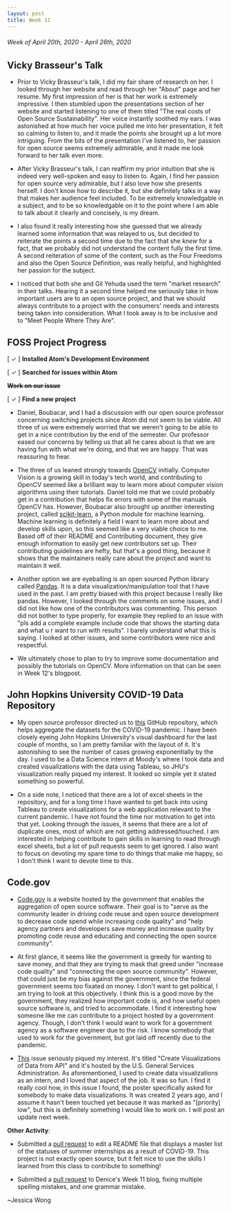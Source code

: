 ```yaml
---
layout: post
title: Week 11
---
```


###### Week of April 20th, 2020 - April 26th, 2020 

## Vicky Brasseur's Talk
- Prior to Vicky Brasseur's talk, I did my fair share of research on her. I looked through her website and read through her "About" page and her resume. My first impression of her is that her work is extremely impressive. I then stumbled upon the presentations section of her website and started listening to one of them titled "The real costs of Open Source Sustainability". Her voice instantly soothed my ears. I was astonished at how much her voice pulled me into her presentation, it felt so calming to listen to, and it made the points she brought up a lot more intriguing. From the bits of the presentation I've listened to, her passion for open source seems extremely admirable, and it made me look forward to her talk even more.

- After Vicky Brasseur's talk, I can reaffirm my prior intuition that she is indeed very well-spoken and easy to listen to. Again, I find her passion for open source very admirable, but I also love how she presents herself. I don't know how to describe it, but she definitely talks in a way that makes her audience feel included. To be extremely knowledgable in a subject, and to be so knowledgable on it to the point where I am able to talk about it clearly and concisely, is my dream. 

- I also found it really interesting how she guessed that we already learned some information that was relayed to us, but decided to reiterate the points a second time due to the fact that she *knew* for a fact, that we probably did not understand the content fully the first time. A second reiteration of some of the content, such as the Four Freedoms and also the Open Source Definition, was really helpful, and highlighted her passion for the subject.

- I noticed that both she and Gil Yehuda used the term "market research" in their talks. Hearing it a second time helped me seriously take in how important users are to an open source project, and that we should always contribute to a project with the consumers' needs and interests being taken into consideration. What I took away is to be inclusive and to "Meet People Where They Are".

## FOSS Project Progress

[ ✓ ] **Installed Atom's Development Environment** 

[ ✓ ] **Searched for issues within Atom**

~~**Work on our issue**~~

[ ✓ ] **Find a new project**
- Daniel, Boubacar, and I had a discussion with our open source professor concerning switching projects since Atom did not seem to be viable. All three of us were extremely worried that we weren't going to be able to get in a nice contribution by the end of the semester. Our professor eased our concerns by telling us that all he cares about is that we are having fun with what we're doing, and that we are happy. That was reassuring to hear.

- The three of us leaned strongly towards [OpenCV](https://github.com/opencv/opencv) initially. Computer Vision is a growing skill in today's tech world, and contributing to OpenCV seemed like a brilliant way to learn more about computer vision algorithms using their tutorials. Daniel told me that we could probably get in a contribution that helps fix errors with some of the manuals OpenCV has. However, Boubacar also brought up another interesting project, called [scikit-learn](https://github.com/scikit-learn/scikit-learn), a Python module for machine learning. Machine learning is definitely a field I want to learn more about and develop skills upon, so this seemed like a very viable choice to me. Based off of their README and Contributing document, they give enough information to easily get new contributors set up. Their contributing guidelines are hefty, but that's a good thing, because it shows that the 
maintainers really care about the project and want to maintain it well.

- Another option we are eyeballing is an open sourced Python library called [Pandas](https://github.com/pandas-dev/pandas/). It is a data visualization/manipulation tool that I have used in the past. I am pretty biased with this project because I really like pandas. However, I looked through the comments on some issues, and I did not like how one of the contributors was commenting. This person did not bother to type properly, for example they replied to an issue with "pls add a complete example include code that shows the starting data and what u r want to run with results". I barely understand what this is saying. I looked at other issues, and some contributors were nice and respectful. 

- We ultimately chose to plan to try to improve some documentation and possibly the tutorials on OpenCV. More information on that can be seen in Week 12's blogpost.

## John Hopkins University COVID-19 Data Repository

- My open source professor directed us to [this](https://github.com/CSSEGISandData/COVID-19) GitHub repository, which helps aggregate the datasets for the COVID-19 pandemic. I have been closely eyeing John Hopkins University's visual dashboard for the last couple of months, so I am pretty familiar with the layout of it. It's astonishing to see the number of cases growing exponentially by the day. I used to be a Data Science intern at Moody's where I took data and created visualizations with the data using Tableau, so JHU's visualization really piqued my interest. It looked so simple yet it stated something so powerful. 

- On a side note, I noticed that there are a lot of excel sheets in the repository, and for a long time I have wanted to get back into using Tableau to create visualizations for a web application relevant to the current pandemic. I have not found the time nor motivation to get into that yet. Looking through the issues, it seems that there are a lot of duplicate ones, most of which are not getting addressed/touched. I am interested in helping contribute to gain skills in learning to read through excel sheets, but a lot of pull requests seem to get ignored. I also want to focus on devoting my spare time to do things that make me happy, so I don't think I want to devote time to this.

## Code.gov

- [Code.gov](https://code.gov/) is a website hosted by the government that enables the aggregation of open source software. Their goal is to "serve as the community leader in driving code reuse and open source development to decrease code spend while increasing code quality" and "help agency partners and developers save money and increase quality by promoting code reuse and educating and connecting the open source community". 

- At first glance, it seems like the government is greedy for wanting to save money, and that they are trying to mask that greed under "increase code quality" and "connecting the open source community". However, that could just be my bias against the government, since the federal government seems too fixated on money. I don't want to get political, I am trying to look at this objectively. I think this is a good move by the government, they realized how important code is, and how useful open source software is, and tried to accommodate. I find it interesting how someone like me can contribute to a project hosted by a government agency. Though, I don't think I would want to work for a government agency as a software engineer due to the risk. I know somebody that used to work for the government, but got laid off recently due to the pandemic. 

- [This](https://github.com/GSA/code-gov-api/issues/198) issue seriously piqued my interest. It's titled "Create Visualizations of Data from API" and it's hosted by the U.S. General Services Administration. As aforementioned, I used to create data visualizations as an intern, and I loved that aspect of the job. It was so fun. I find it really cool how, in this issue I found, the poster specifically asked for somebody to make data visualizations. It was created 2 years ago, and I assume it hasn't been touched yet because it was marked as "[priority] low", but this is definitely something I would like to work on. I will post an update next week.

**Other Activity**: 

- Submitted a [pull request](https://github.com/gcreddy42/hiring2020/pull/158) to edit a README file that displays a master list of the statuses of summer internships as a result of COVID-19. This project is not exactly open source, but it felt nice to use the skills I learned from this class to contribute to something!

- Submitted a [pull request](https://github.com/hunter-college-ossd-spr-2020/deniceysv-weekly/pull/4) to Denice's Week 11 blog, fixing multiple spelling mistakes, and one grammar mistake.

~Jessica Wong